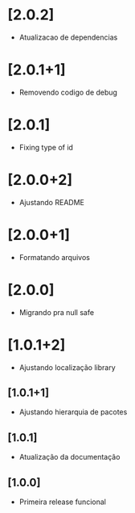 # [2.0.2]

- Atualizacao de dependencias
 
# [2.0.1+1]

- Removendo codigo de debug

# [2.0.1]

- Fixing type of id

# [2.0.0+2]

- Ajustando README

# [2.0.0+1]

- Formatando arquivos

# [2.0.0]

- Migrando pra null safe

# [1.0.1+2]

- Ajustando localização library 

## [1.0.1+1]

- Ajustando hierarquia de pacotes 

## [1.0.1]

- Atualização da documentação 

## [1.0.0]

- Primeira release funcional 